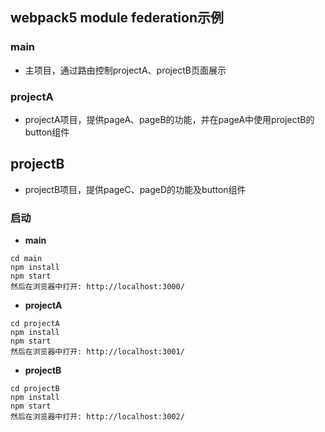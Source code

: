 ## webpack5 module federation示例

### main
- 主项目，通过路由控制projectA、projectB页面展示

### projectA
- projectA项目，提供pageA、pageB的功能，并在pageA中使用projectB的button组件

## projectB
- projectB项目，提供pageC、pageD的功能及button组件

### 启动
- **main**
```text
cd main
npm install
npm start
然后在浏览器中打开: http://localhost:3000/
```

- **projectA**
```text
cd projectA
npm install
npm start
然后在浏览器中打开: http://localhost:3001/
```

- **projectB**
```text
cd projectB
npm install
npm start
然后在浏览器中打开: http://localhost:3002/
```
